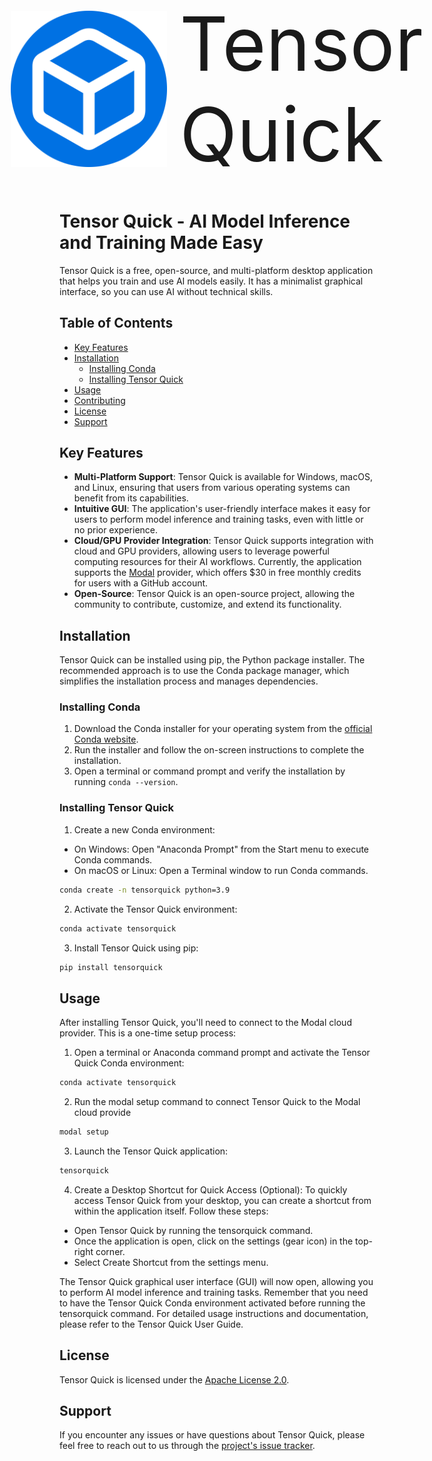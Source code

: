 
<div style="display: flex; align-items: center; justify-content: center; margin-bottom: 50px;">
  <img src="./tensorquick/resources/icons/app-icon.svg" alt="Tensor Quick" width="250"/>
  <span style="font-size: 120px; margin-left: 20px;">Tensor Quick</span>
</div>


# Tensor Quick - AI Model Inference and Training Made Easy

Tensor Quick is a free, open-source, and multi-platform desktop application that helps you train and use AI models easily. It has a minimalist graphical interface, so you can use AI without technical skills.

## Table of Contents
- [Key Features](#key-features)
- [Installation](#installation)
  - [Installing Conda](#installing-conda)
  - [Installing Tensor Quick](#installing-tensor-quick)
- [Usage](#usage)
- [Contributing](#contributing)
- [License](#license)
- [Support](#support)

## Key Features

- **Multi-Platform Support**: Tensor Quick is available for Windows, macOS, and Linux, ensuring that users from various operating systems can benefit from its capabilities.
- **Intuitive GUI**: The application's user-friendly interface makes it easy for users to perform model inference and training tasks, even with little or no prior experience.
- **Cloud/GPU Provider Integration**: Tensor Quick supports integration with cloud and GPU providers, allowing users to leverage powerful computing resources for their AI workflows. Currently, the application supports the [Modal](https://modal.com/) provider, which offers $30 in free monthly credits for users with a GitHub account.
- **Open-Source**: Tensor Quick is an open-source project, allowing the community to contribute, customize, and extend its functionality.

## Installation

Tensor Quick can be installed using pip, the Python package installer. The recommended approach is to use the Conda package manager, which simplifies the installation process and manages dependencies.

### Installing Conda

1. Download the Conda installer for your operating system from the [official Conda website](https://docs.conda.io/en/latest/miniconda.html).
2. Run the installer and follow the on-screen instructions to complete the installation.
3. Open a terminal or command prompt and verify the installation by running `conda --version`.

### Installing Tensor Quick

1. Create a new Conda environment:
- On Windows: Open "Anaconda Prompt" from the Start menu to execute Conda commands.
- On macOS or Linux: Open a Terminal window to run Conda commands.

```bash
conda create -n tensorquick python=3.9
```
2. Activate the Tensor Quick environment:
```bash
conda activate tensorquick
```
3. Install Tensor Quick using pip:
```bash
pip install tensorquick
```

## Usage

After installing Tensor Quick, you'll need to connect to the Modal cloud provider. This is a one-time setup process:

1. Open a terminal or Anaconda command prompt and activate the Tensor Quick Conda environment:
```bash
conda activate tensorquick
```

2. Run the modal setup command to connect Tensor Quick to the Modal cloud provide
```bash
modal setup
```

3. Launch the Tensor Quick application:
```bash
tensorquick
```

4. Create a Desktop Shortcut for Quick Access (Optional):
To quickly access Tensor Quick from your desktop, you can create a shortcut from within the application itself. Follow these steps:

- Open Tensor Quick by running the tensorquick command.
- Once the application is open, click on the settings (gear icon) in the top-right corner.
- Select Create Shortcut from the settings menu.

The Tensor Quick graphical user interface (GUI) will now open, allowing you to perform AI model inference and training tasks. Remember that you need to have the Tensor Quick Conda environment activated before running the tensorquick command.
For detailed usage instructions and documentation, please refer to the Tensor Quick User Guide.

## License

Tensor Quick is licensed under the [Apache License 2.0](https://github.com/your-username/tensorquick/blob/main/LICENSE).

## Support

If you encounter any issues or have questions about Tensor Quick, please feel free to reach out to us through the [project's issue tracker](https://github.com/tamnguyenvan/tensorquick/issues).